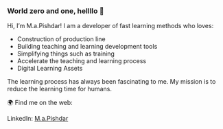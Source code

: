 ### World zero and one, hellllo 👋

Hi, I’m M.a.Pishdar! I am a developer of fast learning methods who loves:

<ul>
<li>Construction of production line</li>
<li>Building teaching and learning development tools</li>
<li>Simplifying things such as training</li>
<li>Accelerate the teaching and learning process</li>
<li>Digital Learning Assets</li>
</ul>


The learning process has always been fascinating to me. My mission is to reduce the learning time for humans.

🌍 Find me on the web:
    <p>LinkedIn: <a href="https://www.linkedin.com/in/mohammad-amin-pishdar/" title="Title">M.a.Pishdar</a></p>
    
    
<!--
**mohammad-amin-pishdar/mohammad-amin-pishdar** is a ✨ _special_ ✨ repository because its `README.md` (this file) appears on your GitHub profile.
-->
